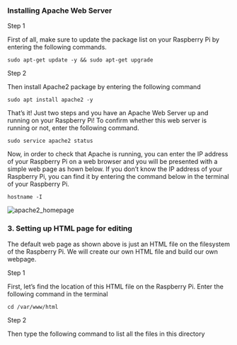### Installing Apache Web Server
Step 1

First of all, make sure to update the package list on your Raspberry Pi by entering the following commands.


    sudo apt-get update -y && sudo apt-get upgrade
  
Step 2

Then install Apache2 package by entering the following command

    sudo apt install apache2 -y

That’s it! Just two steps and you have an Apache Web Server up and running on your Raspberry Pi!
To confirm whether this web server is running or not, enter the following command.

    sudo service apache2 status

Now, in order to check that Apache is running, you can enter the IP address of your Raspberry Pi on a web browser and you will be presented with a simple web page as hown below. If you don’t know the IP address of your Raspberry Pi, you can find it by entering the command below in the terminal of your Raspberry Pi.

    hostname -I
![apache2_homepage](https://github.com/Binzv/Raspberry-pi-zero/assets/51468189/0a145fc4-0f63-48f1-b5a4-b17c2cf12720)

### 3. Setting up HTML page for editing
The default web page as shown above is just an HTML file on the filesystem of the Raspberry Pi. We will create our own HTML file and build our own webpage.

Step 1

First, let’s find the location of this HTML file on the Raspberry Pi. Enter the following command in the terminal

    cd /var/www/html 
Step 2

Then type the following command to list all the files in this directory
